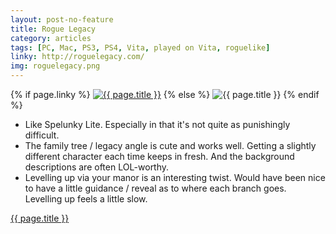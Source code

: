 ```yaml
---
layout: post-no-feature
title: Rogue Legacy
category: articles
tags: [PC, Mac, PS3, PS4, Vita, played on Vita, roguelike]
linky: http://roguelegacy.com/
img: roguelegacy.png
---
```


{% if page.linky %}
<a href="{{page.linky}}">![{{ page.title }}](/images/{{page.img}})</a>
{% else %}
![{{ page.title }}](/images/{{page.img}})
{% endif %}

* Like Spelunky Lite. Especially in that it's not quite as punishingly difficult.
* The family tree / legacy angle is cute and works well. Getting a slightly different character each time keeps in fresh. And the background descriptions are often LOL-worthy.
* Levelling up via your manor is an interesting twist. Would have been nice to have a little guidance / reveal as to where each branch goes. Levelling up feels a little slow.

[{{ page.title }}]({{page.linky}})
